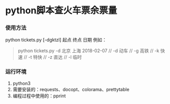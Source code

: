 # python脚本查火车票余票量

### 使用方法
python tickets.py [-dgktzl] 起点 终点 日期
例如：
> python tickets.py -d 北京 上海 2018-02-07
> // -d 动车
> // -g 高铁
> // -k 快速
> // -t 特快
> // -z 直达
> // -l 临时

### 运行环境
1. python3
2. 需要安装的：requests、docopt、colorama、prettytable
3. 编程过程中使用的：pprint